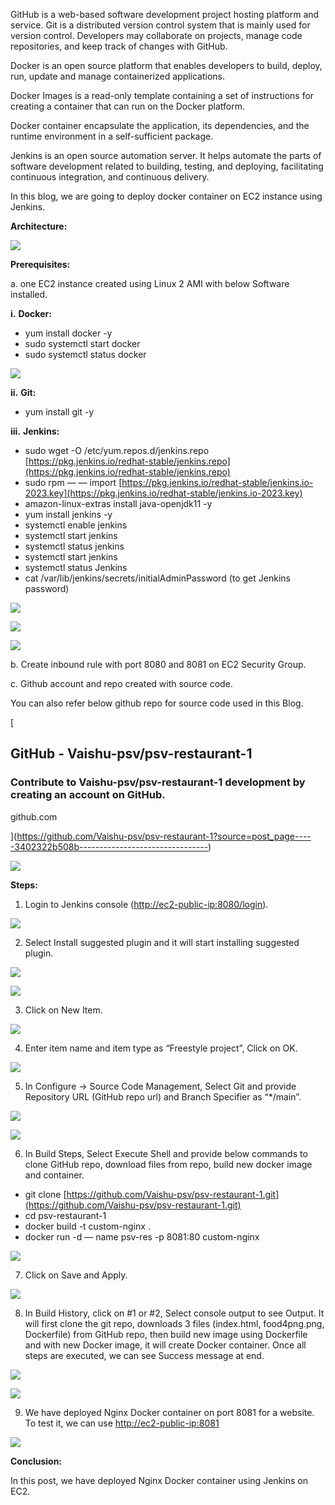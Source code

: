 
GitHub is a web-based software development project hosting platform and service. Git is a distributed version control system that is mainly used for version control. Developers may collaborate on projects, manage code repositories, and keep track of changes with GitHub.

Docker is an open source platform that enables developers to build, deploy, run, update and manage containerized applications.

Docker Images is a read-only template containing a set of instructions for creating a container that can run on the Docker platform.

Docker container encapsulate the application, its dependencies, and the runtime environment in a self-sufficient package.

Jenkins is an open source automation server. It helps automate the parts of software development related to building, testing, and deploying, facilitating continuous integration, and continuous delivery.

In this blog, we are going to deploy docker container on EC2 instance using Jenkins.

**Architecture:**

![](https://miro.medium.com/v2/resize:fit:875/1*AcWJxyzlFEWXqw4G0B5TNg.png)

**Prerequisites:**

a. one EC2 instance created using Linux 2 AMI with below Software installed.

**i.** **Docker:**

- yum install docker -y
- sudo systemctl start docker
- sudo systemctl status docker

![](https://miro.medium.com/v2/resize:fit:875/1*mrfAWCTs7Vl0-TRfAykmeg.png)

**ii.** **Git:**

- yum install git -y

**iii.** **Jenkins:**

- sudo wget -O /etc/yum.repos.d/jenkins.repo [https://pkg.jenkins.io/redhat-stable/jenkins.repo](https://pkg.jenkins.io/redhat-stable/jenkins.repo)
- sudo rpm — — import [https://pkg.jenkins.io/redhat-stable/jenkins.io-2023.key](https://pkg.jenkins.io/redhat-stable/jenkins.io-2023.key)
- amazon-linux-extras install java-openjdk11 -y
- yum install jenkins -y
- systemctl enable jenkins
- systemctl start jenkins
- systemctl status jenkins
- systemctl start jenkins
- systemctl status Jenkins
- cat /var/lib/jenkins/secrets/initialAdminPassword (to get Jenkins password)

![](https://miro.medium.com/v2/resize:fit:875/1*Kx_Uln7t0dSWftw2w5rWgA.png)

![](https://miro.medium.com/v2/resize:fit:875/1*hT90zFMBHY7kNxfn7DEw_A.png)

![](https://miro.medium.com/v2/resize:fit:875/1*fCG1QGo0omObXN0Z6w10CA.png)

b. Create inbound rule with port 8080 and 8081 on EC2 Security Group.

c. Github account and repo created with source code.

You can also refer below github repo for source code used in this Blog.

[

## GitHub - Vaishu-psv/psv-restaurant-1

### Contribute to Vaishu-psv/psv-restaurant-1 development by creating an account on GitHub.

github.com



](https://github.com/Vaishu-psv/psv-restaurant-1?source=post_page-----3402322b508b--------------------------------)

![](https://miro.medium.com/v2/resize:fit:875/1*jfEpnFEAfc3IVGWBVSFNfg.png)

**Steps:**

1. Login to Jenkins console ([http://ec2-public-ip:8080/login](http://ec2-public-ip:8080/login)).

![](https://miro.medium.com/v2/resize:fit:875/1*2YfnT6xAE1VicZ6fH0JU5w.png)

2. Select Install suggested plugin and it will start installing suggested plugin.

![](https://miro.medium.com/v2/resize:fit:875/1*xFUn0viIzo9vSIQ3aQlghg.png)

![](https://miro.medium.com/v2/resize:fit:875/1*lZvDQuvKUdyQTqbtmk1bUA.png)

3. Click on New Item.

![](https://miro.medium.com/v2/resize:fit:875/1*83iskQv_qMTLiNWLjXS1Yw.png)

4. Enter item name and item type as “Freestyle project”, Click on OK.

![](https://miro.medium.com/v2/resize:fit:875/1*_Hdja5zua-PbxSbEtDd9FA.png)

5. In Configure -> Source Code Management, Select Git and provide Repository URL (GitHub repo url) and Branch Specifier as “*/main”.

![](https://miro.medium.com/v2/resize:fit:875/1*CEmTDW4eDVQUY_V6433OSg.png)

![](https://miro.medium.com/v2/resize:fit:875/1*ntGVMxVV8_bJLr7Eaz6y9w.png)

6. In Build Steps, Select Execute Shell and provide below commands to clone GitHub repo, download files from repo, build new docker image and container.

- git clone [https://github.com/Vaishu-psv/psv-restaurant-1.git](https://github.com/Vaishu-psv/psv-restaurant-1.git)
- cd psv-restaurant-1
- docker build -t custom-nginx .
- docker run -d — name psv-res -p 8081:80 custom-nginx

![](https://miro.medium.com/v2/resize:fit:875/1*o7V3cDUWZsq62rQRgtZ0tQ.png)

7. Click on Save and Apply.

![](https://miro.medium.com/v2/resize:fit:685/1*ylbzW5juMtPPb_9yPqjyeQ.png)

8. In Build History, click on #1 or #2, Select console output to see Output. It will first clone the git repo, downloads 3 files (index.html, food4png.png, Dockerfile) from GitHub repo, then build new image using Dockerfile and with new Docker image, it will create Docker container. Once all steps are executed, we can see Success message at end.

![](https://miro.medium.com/v2/resize:fit:875/1*9AoK4oPlSrH_0rIsf7xYgw.png)

![](https://miro.medium.com/v2/resize:fit:875/1*hICn5Y63VarE-2Xj3OlIgw.png)

9. We have deployed Nginx Docker container on port 8081 for a website. To test it, we can use [http://ec2-public-ip:8081](http://ec2-public-ip:8081)

![](https://miro.medium.com/v2/resize:fit:875/1*HYFu2vNr9pHM_ayQFCVgZw.png)

**Conclusion:**

In this post, we have deployed Nginx Docker container using Jenkins on EC2.